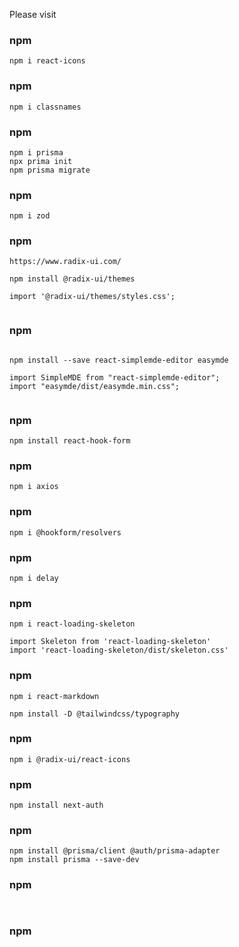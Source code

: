 Please visit

### npm

```
npm i react-icons

```

### npm

```
npm i classnames

```

### npm

```
npm i prisma
npx prima init
npm prisma migrate 

```

### npm

```
npm i zod

```

### npm

```
https://www.radix-ui.com/

npm install @radix-ui/themes

import '@radix-ui/themes/styles.css';


```

### npm

```

npm install --save react-simplemde-editor easymde

import SimpleMDE from "react-simplemde-editor";
import "easymde/dist/easymde.min.css";


```

### npm

```
npm install react-hook-form

```

### npm

```
npm i axios

```

### npm

```
npm i @hookform/resolvers

```

### npm

```
npm i delay

```

### npm

```
npm i react-loading-skeleton

import Skeleton from 'react-loading-skeleton'
import 'react-loading-skeleton/dist/skeleton.css'

```

### npm

```
npm i react-markdown

npm install -D @tailwindcss/typography

```

### npm

```
npm i @radix-ui/react-icons

```

### npm

```
npm install next-auth

```

### npm

```
npm install @prisma/client @auth/prisma-adapter
npm install prisma --save-dev

```

### npm

```


```
### npm 

```


```
